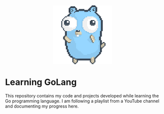 <p align="center">
  <img src="/assets/gopher-dance-long.gif">
</p>


# Learning GoLang
This repository contains my code and projects developed while learning the Go programming language. I am following a playlist from a YouTube channel and documenting my progress here.


